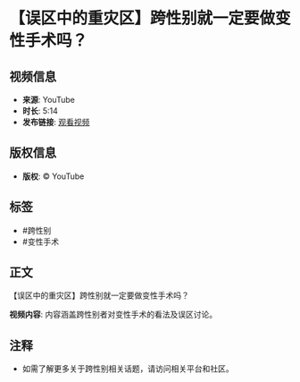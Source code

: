 # 【误区中的重灾区】跨性别就一定要做变性手术吗？

## 视频信息
- **来源**: YouTube
- **时长**: 5:14
- **发布链接**: [观看视频](https://www.youtube.com/watch?v=视频链接)

## 版权信息
- **版权**: © YouTube

## 标签
- #跨性别
- #变性手术

## 正文
【误区中的重灾区】跨性别就一定要做变性手术吗？

**视频内容**: 
内容涵盖跨性别者对变性手术的看法及误区讨论。

## 注释
- 如需了解更多关于跨性别相关话题，请访问相关平台和社区。
<!-- tcd_original_link https://www.youtube.com/watch?v=UT-EhQet3_4 -->
